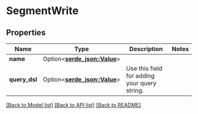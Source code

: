 # SegmentWrite

## Properties

Name | Type | Description | Notes
------------ | ------------- | ------------- | -------------
**name** | Option<[**serde_json::Value**](.md)> |  | 
**query_dsl** | Option<[**serde_json::Value**](.md)> | Use this field for adding your query string. | 

[[Back to Model list]](../README.md#documentation-for-models) [[Back to API list]](../README.md#documentation-for-api-endpoints) [[Back to README]](../README.md)



